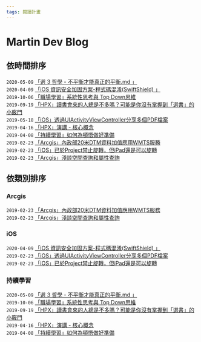 ```yaml
---
tags: 閱讀計畫
---
```


# Martin Dev Blog

## 依時間排序

`2020-05-09`  [「選 3 哲學 - 不平衡才能真正的平衡.md 」](https://github.com/MartinHuang0933/Blog/blob/master/Reading/%E9%81%B83%E5%93%B2%E5%AD%B8-%E4%B8%8D%E5%B9%B3%E8%A1%A1%E6%89%8D%E8%83%BD%E7%9C%9F%E6%AD%A3%E7%9A%84%E5%B9%B3%E8%A1%A1.md)  
`2020-04-09`  [「iOS 資訊安全加固方案-程式碼混淆(SwiftShield) 」](https://github.com/MartinHuang0933/Blog/blob/master/iOS/iOS%20%E8%B3%87%E8%A8%8A%E5%AE%89%E5%85%A8%E5%8A%A0%E5%9B%BA%E6%96%B9%E6%A1%88-%E7%A8%8B%E5%BC%8F%E7%A2%BC%E6%B7%B7%E6%B7%86(SwiftShield).md)  
`2019-10-06`  [「職場學習」系統性思考與 Top Down思維 ](https://github.com/MartinHuang0933/Blog/issues/8)  
`2019-09-19`  [「HPX」讀書會來的人總是不多嗎？可能是你沒有掌握到「選書」的小竅門](https://github.com/MartinHuang0933/Blog/issues/7)  
`2019-05-18`  [「iOS」透過UIActivityViewController分享多個PDF檔案](https://github.com/MartinHuang0933/Blog/issues/5)  
`2019-04-16`  [「HPX」演講 - 核心概念](https://github.com/MartinHuang0933/Blog/issues/6)  
`2019-04-08`  [「持續學習」如何為頓悟做好準備](https://github.com/MartinHuang0933/Blog/issues/4)  
`2019-02-23`  [「Arcgis」內政部20米DTM資料加值應用WMTS服務](https://github.com/MartinHuang0933/Blog/issues/1)  
`2019-02-23`  [「iOS」已於Project禁止旋轉，但iPad還是可以旋轉](https://github.com/MartinHuang0933/Blog/issues/2)  
`2019-02-23`  [「Arcgis」淺談空間查詢和屬性查詢](https://github.com/MartinHuang0933/Blog/issues/3) 

## 依類別排序

### Arcgis
`2019-02-23`  [「Arcgis」內政部20米DTM資料加值應用WMTS服務](https://github.com/MartinHuang0933/Blog/issues/1)  
`2019-02-23`  [「Arcgis」淺談空間查詢和屬性查詢](https://github.com/MartinHuang0933/Blog/issues/3)

### iOS
`2020-04-09`  [「iOS 資訊安全加固方案-程式碼混淆(SwiftShield) 」](https://github.com/MartinHuang0933/Blog/blob/master/iOS/iOS%20%E8%B3%87%E8%A8%8A%E5%AE%89%E5%85%A8%E5%8A%A0%E5%9B%BA%E6%96%B9%E6%A1%88-%E7%A8%8B%E5%BC%8F%E7%A2%BC%E6%B7%B7%E6%B7%86(SwiftShield).md)  
`2019-02-23`  [「iOS」透過UIActivityViewController分享多個PDF檔案](https://github.com/MartinHuang0933/Blog/issues/5)  
`2019-02-23`  [「iOS」已於Project禁止旋轉，但iPad還是可以旋轉](https://github.com/MartinHuang0933/Blog/issues/2)

### 持續學習
`2020-05-09`  [「選 3 哲學 - 不平衡才能真正的平衡.md 」](https://github.com/MartinHuang0933/Blog/blob/master/Reading/%E9%81%B83%E5%93%B2%E5%AD%B8-%E4%B8%8D%E5%B9%B3%E8%A1%A1%E6%89%8D%E8%83%BD%E7%9C%9F%E6%AD%A3%E7%9A%84%E5%B9%B3%E8%A1%A1.md)  
`2019-10-06`  [「職場學習」系統性思考與 Top Down思維 ](https://github.com/MartinHuang0933/Blog/issues/8)  
`2019-09-19`  [「HPX」讀書會來的人總是不多嗎？可能是你沒有掌握到「選書」的小竅門](https://github.com/MartinHuang0933/Blog/issues/7)  
`2019-04-16`  [「HPX」演講 - 核心概念](https://github.com/MartinHuang0933/Blog/issues/6)  
`2019-04-08`  [「持續學習」如何為頓悟做好準備](https://github.com/MartinHuang0933/Blog/issues/4)  